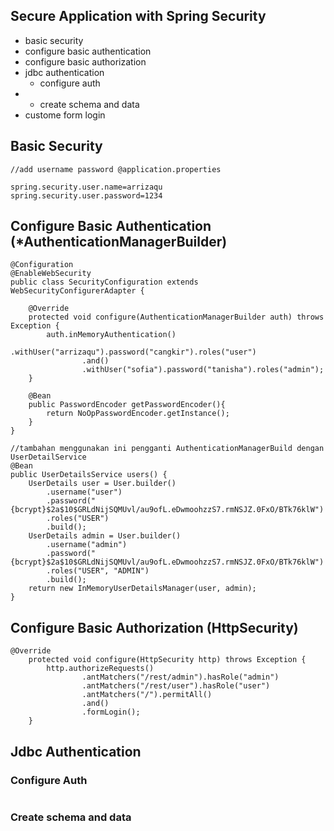 ## Secure Application with Spring Security

* basic security
* configure basic authentication
* configure basic authorization
* jdbc authentication
  * configure auth
* * create schema and data
* custome form login

## Basic Security

```
//add username password @application.properties

spring.security.user.name=arrizaqu
spring.security.user.password=1234
```

## Configure Basic Authentication \(\*AuthenticationManagerBuilder\)

```
@Configuration
@EnableWebSecurity
public class SecurityConfiguration extends WebSecurityConfigurerAdapter {

    @Override
    protected void configure(AuthenticationManagerBuilder auth) throws Exception {
        auth.inMemoryAuthentication()
                .withUser("arrizaqu").password("cangkir").roles("user")
                .and()
                .withUser("sofia").password("tanisha").roles("admin");
    }

    @Bean
    public PasswordEncoder getPasswordEncoder(){
        return NoOpPasswordEncoder.getInstance();
    }
}

//tambahan menggunakan ini pengganti AuthenticationManagerBuild dengan UserDetailService
@Bean
public UserDetailsService users() {
    UserDetails user = User.builder()
        .username("user")
        .password("{bcrypt}$2a$10$GRLdNijSQMUvl/au9ofL.eDwmoohzzS7.rmNSJZ.0FxO/BTk76klW")
        .roles("USER")
        .build();
    UserDetails admin = User.builder()
        .username("admin")
        .password("{bcrypt}$2a$10$GRLdNijSQMUvl/au9ofL.eDwmoohzzS7.rmNSJZ.0FxO/BTk76klW")
        .roles("USER", "ADMIN")
        .build();
    return new InMemoryUserDetailsManager(user, admin);
}
```

## Configure Basic Authorization \(HttpSecurity\)

```
@Override
    protected void configure(HttpSecurity http) throws Exception {
        http.authorizeRequests()
                .antMatchers("/rest/admin").hasRole("admin")
                .antMatchers("/rest/user").hasRole("user")
                .antMatchers("/").permitAll()
                .and()
                .formLogin();
    }
```

## Jdbc Authentication

### Configure Auth

```

```

### Create schema and data

```

```





